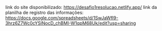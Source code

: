 link do site disponibilizado: https://desafio1resolucao.netlify.app/
link da planilha de registro das informações: https://docs.google.com/spreadsheets/d/1SwJaWfl9-3hrz6Z7Wc0cYSlNocD_chBMI-W1qpM68Uk/edit?usp=sharing
